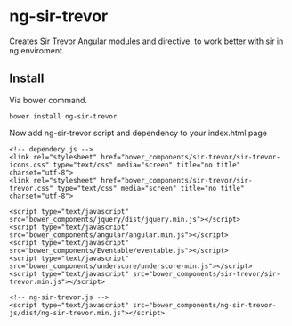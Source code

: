 ng-sir-trevor
=============
Creates Sir Trevor Angular modules and directive,
to work better with sir in ng enviroment.


## Install

Via bower command.

```
bower install ng-sir-trevor
```

Now add ng-sir-trevor script and dependency to your index.html page

```
<!-- dependecy.js -->
<link rel="stylesheet" href="bower_components/sir-trevor/sir-trevor-icons.css" type="text/css" media="screen" title="no title" charset="utf-8">
<link rel="stylesheet" href="bower_components/sir-trevor/sir-trevor.css" type="text/css" media="screen" title="no title" charset="utf-8">

<script type="text/javascript" src="bower_components/jquery/dist/jquery.min.js"></script>    
<script type="text/javascript" src="bower_components/angular/angular.min.js"></script>
<script type="text/javascript" src="bower_components/Eventable/eventable.js"></script>
<script type="text/javascript" src="bower_components/underscore/underscore-min.js"></script>
<script type="text/javascript" src="bower_components/sir-trevor/sir-trevor.min.js"></script>

<!-- ng-sir-trevor.js -->
<script type="text/javascript" src="bower_components/ng-sir-trevor-js/dist/ng-sir-trevor.min.js"></script>

``` 

